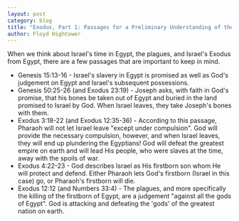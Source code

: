 ```yaml
---
layout: post
category: blog
title: "Exodus, Part 1: Passages for a Preliminary Understanding of the Plagues and Exodus"
author: Floyd Hightower
---
```


When we think about Israel's time in Egypt, the plagues, and Israel's Exodus from Egypt, there are a few passages that are important to keep in mind.

- Genesis 15:13-16 - Israel's slavery in Egypt is promised as well as God's judgement on Egypt and Israel's subsequent possessions.
- Genesis 50:25-26 (and Exodus 23:19) - Joseph asks, with faith in God's promise, that his bones be taken out of Egypt and buried in the land promised to Israel by God. When Israel leaves, they take Joseph's bones with them.
- Exodus 3:18-22 (and Exodus 12:35-36) - According to this passage, Pharaoh will not let Israel leave "except under compulsion". God will provide the necessary compulsion, however, and when Israel leaves, they will end up plundering the Egyptians! God will defeat the greatest empire on earth and will lead His people, who were slaves at the time, away with the spoils of war.
- Exodus 4:22-23 - God describes Israel as His firstborn son whom He will protect and defend. Either Pharaoh lets God's firstborn (Israel in this case) go, or Pharaoh's firstborn will die.
- Exodus 12:12 (and Numbers 33:4) - The plagues, and more specifically the killing of the firstborn of Egypt, are a judgement "against all the gods of Egypt". God is attacking and defeating the 'gods' of the greatest nation on earth.
